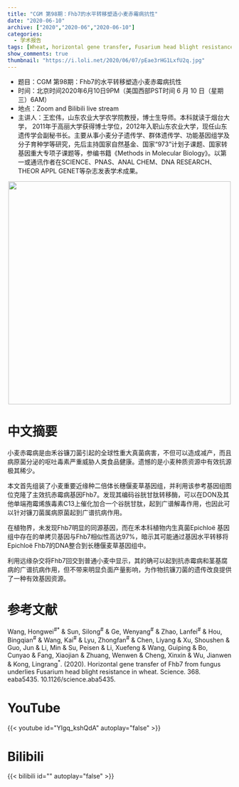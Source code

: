 ```yaml
---
title: "CGM 第98期：Fhb7的水平转移塑造小麦赤霉病抗性"
date: "2020-06-10"
archive: ["2020","2020-06","2020-06-10"]
categories:
  - 学术报告
tags: [Wheat, horizontal gene transfer, Fusarium head blight resistance ]
show_comments: true
thumbnail: "https://i.loli.net/2020/06/07/pEae3rHG1LxfU2q.jpg"
---
```


- 题目：CGM 第98期：Fhb7的水平转移塑造小麦赤霉病抗性
- 时间：北京时间2020年6月10日9PM（美国西部PST时间 6 月 10 日（星期三）6AM）
- 地点：Zoom and Bilibili live stream
- 主讲人：王宏伟，山东农业大学农学院教授，博士生导师。本科就读于烟台大学， 2011年于高丽大学获得博士学位，2012年入职山东农业大学，现任山东遗传学会副秘书长。主要从事小麦分子遗传学、群体遗传学、功能基因组学及分子育种学等研究，先后主持国家自然基金、国家“973”计划子课题、国家转基因重大专项子课题等，参编书籍《Methods in Molecular Biology》。以第一或通讯作者在SCIENCE、PNAS、ANAL CHEM、DNA RESEARCH、THEOR APPL GENET等杂志发表学术成果。

<div align="center">
<img src="https://i.loli.net/2020/06/07/pEae3rHG1LxfU2q.jpg" height=500>
</div>

# 中文摘要

小麦赤霉病是由禾谷镰刀菌引起的全球性重大真菌病害，不但可以造成减产，而且病原菌分泌的呕吐毒素严重威胁人类食品健康。遗憾的是小麦种质资源中有效抗源极其稀少。<br>

本文首先组装了小麦重要近缘种二倍体长穗偃麦草基因组，并利用该参考基因组图位克隆了主效抗赤霉病基因Fhb7。发现其编码谷胱甘肽转移酶，可以在DON及其他单端孢霉烯族毒素C13上催化加合一个谷胱甘肽，起到广谱解毒作用，也因此可以针对镰刀菌属病原菌起到广谱抗病作用。<br>

在植物界，未发现Fhb7明显的同源基因，而在禾本科植物内生真菌Epichloë 基因组中存在的单拷贝基因与Fhb7相似性高达97%，暗示其可能通过基因水平转移将Epichloë Fhb7的DNA整合到长穗偃麦草基因组中。<br>

利用远缘杂交将Fhb7回交到普通小麦中显示，其的确可以起到抗赤霉病和茎基腐病的广谱抗病作用，但不带来明显负面产量影响，为作物抗镰刀菌的遗传改良提供了一种有效基因资源。


# 参考文献

Wang, Hongwei<sup>\#</sup><sup>\*</sup> & Sun, Silong<sup>\#</sup> & Ge, Wenyang<sup>\#</sup> & Zhao, Lanfei<sup>\#</sup> & Hou, Bingqian<sup>\#</sup> & Wang, Kai<sup>\#</sup> & Lyu, Zhongfan<sup>\#</sup> & Chen, Liyang & Xu, Shoushen & Guo, Jun & Li, Min & Su, Peisen & Li, Xuefeng & Wang, Guiping & Bo, Cunyao & Fang, Xiaojian & Zhuang, Wenwen & Cheng, Xinxin & Wu, Jianwen & Kong, Lingrang<sup>\*</sup>. (2020). Horizontal gene transfer of Fhb7 from fungus underlies Fusarium head blight resistance in wheat. Science. 368. eaba5435. 10.1126/science.aba5435. 

# YouTube

{{< youtube id="YIgq_kshQdA" autoplay="false" >}}

# Bilibili

{{< bilibili id="" autoplay="false" >}}

